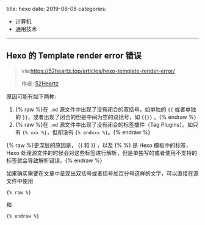 title: hexo
date: 2019-06-08
categories:
- 计算机
- 通用技术




---



## Hexo 的 Template render error 错误

> via:<https://52heartz.top/articles/hexo-template-render-error/>
>
> 作者: [52Heartz](https://52heartz.top/)

原因可能有如下两种:

1. {% raw %}在 `.md` 源文件中出现了没有闭合的双括号，如单独的 `{{` 或者单独的 `}}`，或者出现了闭合的但是中间为空的双括号，如 `{{}}` 。{% endraw %}
2. {% raw %}在 `.md` 源文件中出现了没有闭合的标签插件（Tag Plugins）。如只有 `{% xxx %}`，但却没有 `{% endxxx %}`。{% endraw %}

{% raw %}更深层的原因是， {{ 和 }} ，以及 {% %} 是 Hexo 模板中的标签，Hexo 处理源文件的时候会对这些标签进行解析，但是单独写的或者使用不支持的标签就会导致解析错误。{% endraw %}

如果确实需要在文章中呈现出双括号或者括号加百分号这样的文字，可以直接在源文件中使用

```
{% raw %}
```



和

```
{% endraw %}
```